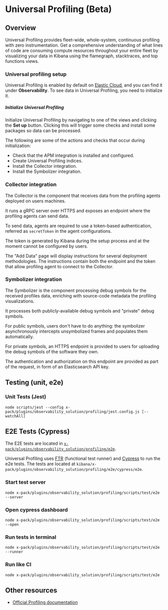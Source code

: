 # Universal Profiling (Beta)

## Overview

Universal Profiling provides fleet-wide, whole-system, continuous profiling with zero instrumentation. Get a comprehensive understanding of what lines of code are consuming compute resources throughout your entire fleet by visualizing your data in Kibana using the flamegraph, stacktraces, and top functions views.

### Universal profiling setup

Universal Profiling is enabled by default on [Elastic Cloud](https://www.elastic.co/cloud/), and you can find it under **Observability**. To see data in Universal Profiling, you need to initialize it.

##### **Initialize Universal Profiling**

Initialize Universal Profiling by navigating to one of the views and clicking the **Set up** button. Clicking this will trigger some checks and install some packages so data can be processed.

The following are some of the actions and checks that occur during initialization:

- Check that the APM integration is installed and configured.
- Create Universal Profiling indices.
- Install the Collector integration.
- Install the Symbolizer integration.

### Collector integration

The Collector is the component that receives data from the profiling agents deployed on users machines.

It runs a gRPC server over HTTPS and exposes an endpoint where the profiling agents can send data.

To send data, agents are required to use a token-based authentication, referred as `secretToken` in the agent configurations.

The token is generated by Kibana during the setup process and at the moment cannot be configured by users.

The "Add Data" page will display instructions for several deployment methodologies.
The instructions contain both the endpoint and the token that allow profiling agent to connect to the Collector.

### Symbolizer integration

The Symbolizer is the component processing debug symbols for the received profiles data, enriching with source-code metadata the profiling visualizations.

It processes both publicly-available debug symbols and "private" debug symbols.

For public symbols, users don't have to do anything: the symbolizer asynchronously intercepts unsymbolized frames and populates them automatically.

For private symbols, an HTTPS endpoint is provided to users for uploading the debug symbols of the software they own.

The authentication and authorization on this endpoint are provided as part of the request, in form of an Elasticsearch API key.

## Testing (unit, e2e)

### Unit Tests (Jest)

```
node scripts/jest --config x-pack/plugins/observability_solution/profiling/jest.config.js [--watchAll]
```

## E2E Tests (Cypress)

The E2E tests are located in [`x-pack/plugins/observability_solution/profiling/e2e`](./e2e).

Universal Profiling uses [FTR](../../../packages/kbn-test/README.mdx) (functional test runner) and [Cypress](https://www.cypress.io/) to run the e2e tests. The tests are located at `kibana/x-pack/plugins/observability_solution/profiling/e2e/cypress/e2e`.

### Start test server

```
node x-pack/plugins/observability_solution/profiling/scripts/test/e2e --server
```

### Open cypress dashboard

```
node x-pack/plugins/observability_solution/profiling/scripts/test/e2e --open
```

### Run tests in terminal

```
node x-pack/plugins/observability_solution/profiling/scripts/test/e2e --runner
```

### Run like CI

```
node x-pack/plugins/observability_solution/profiling/scripts/test/e2e
```

## Other resources

- [Official Profiling documentation](https://www.elastic.co/observability/universal-profiling)
